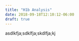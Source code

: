 ```yaml
---
title: "H1b Analysis"
date: 2018-09-18T12:10:12-06:00
draft: true
---
```



asdlkfja;sdklfja;skdlfja;kj

